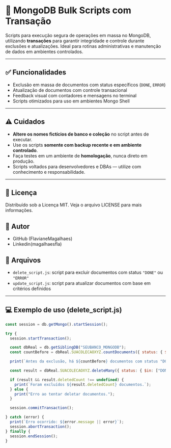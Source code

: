 # 🔄 MongoDB Bulk Scripts com Transação

Scripts para execução segura de operações em massa no MongoDB, utilizando **transações** para garantir integridade e controle durante exclusões e atualizações. Ideal para rotinas administrativas e manutenção de dados em ambientes controlados.

---

## ✅ Funcionalidades

- Exclusão em massa de documentos com status específicos (`DONE`, `ERROR`)
- Atualização de documentos com controle transacional
- Feedback visual com contadores e mensagens no terminal
- Scripts otimizados para uso em ambientes Mongo Shell

---

## ⚠️ Cuidados

- **Altere os nomes fictícios de banco e coleção** no script antes de executar.
- Use os scripts **somente com backup recente e em ambiente controlado**.
- Faça testes em um ambiente de **homologação**, nunca direto em produção.
- Scripts voltados para desenvolvedores e DBAs — utilize com conhecimento e responsabilidade.

---

## 📄 Licença
Distribuído sob a Licença MIT. Veja o arquivo LICENSE para mais informações.

## 👤 Autor
- GitHub (FlavianeMagalhaes)
- Linkedin(magalhaesfla)

## 📂 Arquivos

- `delete_script.js`: script para excluir documentos com status `"DONE"` ou `"ERROR"`
- `update_script.js`: script para atualizar documentos com base em critérios definidos

---

## 💻 Exemplo de uso (delete_script.js)

```javascript
const session = db.getMongo().startSession();

try {
  session.startTransaction();

  const dbReal = db.getSiblingDB("SEUBANCO_MONGODB");
  const countBefore = dbReal.SUACOLECAOXYZ.countDocuments({ status: { $in: ["DONE", "ERROR"] } });

  print(`Antes da exclusão, há ${countBefore} documentos com status "DONE" ou "ERROR".`);

  const result = dbReal.SUACOLECAOXYZ.deleteMany({ status: { $in: ["DONE", "ERROR"] } });

  if (result && result.deletedCount !== undefined) {
    print(`Foram excluídos ${result.deletedCount} documentos.`);
  } else {
    print("Erro ao tentar deletar documentos.");
  }

  session.commitTransaction();

} catch (error) {
  print(`Erro ocorrido: ${error.message || error}`);
  session.abortTransaction();
} finally {
  session.endSession();
}


